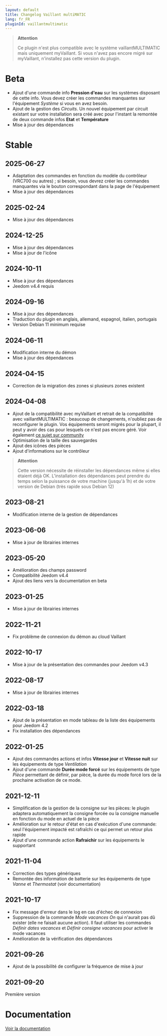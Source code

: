```yaml
---
layout: default
title: Changelog Vaillant multiMATIC
lang: fr_FR
pluginId: vaillantmultimatic
---
```


> **Attention**
>
> Ce plugin n'est plus compatible avec le système vaillantMULTIMATIC mais uniquement myVaillant. Si vous n'avez pas encore migré sur myVaillant, n'installez pas cette version du plugin.

# Beta

- Ajout d'une commande info **Pression d'eau** sur les systèmes disposant de cette info. Vous devez créer les commandes manquantes sur l'équipement *Système* si vous en avez besoin.
- Ajout de la gestion des *Circuits*. Un nouvel équipement par circuit existant sur votre installation sera créé avec pour l'instant la remontée de deux commande infos **Etat** et **Température**
- Mise à jour des dépendances

# Stable

## 2025-06-27

- Adaptation des commandes en fonction du modèle du contrôleur (VRC700 ou autres) ; si besoin, vous devrez créer les commandes manquantes via le bouton correspondant dans la page de l'équipement
- Mise à jour des dépendances

## 2025-02-24

- Mise à jour des dépendances

## 2024-12-25

- Mise à jour des dépendances
- Mise à jour de l'icône

## 2024-10-11

- Mise à jour des dépendances
- Jeedom v4.4 requis

## 2024-09-16

- Mise à jour des dépendances
- Traduction du plugin en anglais, allemand, espagnol, italien, portugais
- Version Debian 11 minimum requise

## 2024-06-11

- Modification interne du démon
- Mise à jour des dépendances

## 2024-04-15

- Correction de la migration des zones si plusieurs zones existent

## 2024-04-08

- Ajout de la compatibilité avec myVaillant et retrait de la compatibilité avec vaillantMULTIMATIC : beaucoup de changements, n'oubliez pas de reconfigurer le plugin. Vos équipements seront migrés pour la plupart, il peut y avoir des cas pour lesquels ce n'est pas encore géré. Voir également [ce sujet sur community](https://community.jeedom.com/t/nouvelle-app-myvaillant/123431)
- Optimisation de la taille des sauvegardes
- Ajout des icônes des pièces
- Ajout d'informations sur le contrôleur

> **Attention**
>
> Cette version nécessite de réinstaller les dépendances même si elles étaient déjà OK.
> L'installation des dépendances peut prendre du temps selon la puissance de votre machine (jusqu'à 1h) et de votre version de Debian (très rapide sous Debian 12)

## 2023-08-21

- Modification interne de la gestion de dépendances

## 2023-06-06

- Mise à jour de librairies internes

## 2023-05-20

- Amélioration des champs password
- Compatibilité Jeedom v4.4
- Ajout des liens vers la documentation en beta

## 2023-01-25

- Mise à jour de librairies internes

## 2022-11-21

- Fix problème de connexion du démon au cloud Vaillant

## 2022-10-17

- Mise à jour de la présentation des commandes pour Jeedom v4.3

## 2022-08-17

- Mise à jour de librairies internes

## 2022-03-18

- Ajout de la présentation en mode tableau de la liste des équipements pour Jeedom 4.2
- Fix installation des dépendances

## 2022-01-25

- Ajout des commandes actions et infos **Vitesse jour** et **Vitesse nuit** sur les équipements de type *Ventilation*
- Ajout d'une commande **Durée mode forcé** sur les équipements de type *Pièce* permettant de définir, par pièce, la durée du mode forcé lors de la prochaine activation de ce mode.

## 2021-12-11

- Simplification de la gestion de la consigne sur les pièces: le plugin adaptera automatiquement la consigne forcée ou la consigne manuelle en fonction du mode en actuel de la pièce
- Amélioration sur le retour d'état en cas d'exécution d'une commande: seul l'équipement impacté est rafraîchi ce qui permet un retour plus rapide
- Ajout d'une commande action **Rafraichir** sur les équipements le supportant

## 2021-11-04

- Correction des types génériques
- Remontée des information de batterie sur les équipements de type *Vanne* et *Thermostat* (voir documentation)

## 2021-10-17

- Fix message d'erreur dans le log en cas d'échec de connexion
- Suppression de la commande *Mode vacances On* qui n'aurait pas dû exister (elle ne faisait aucune action). Il faut utiliser les commandes *Définir dates vacances* et *Définir consigne vacances* pour activer le mode vacances
- Amélioration de la vérification des dépendances

## 2021-09-26

- Ajout de la possibilité de configurer la fréquence de mise à jour

## 2021-09-20

Première version

# Documentation

[Voir la documentation]({{site.baseurl}}/{{page.pluginId}}/{{page.lang}})
